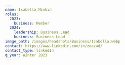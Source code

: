 ```yaml
---
name: Isabella Minkin
roles:
  2023:
    business: Member
  2024:
    leadership: Business Lead
    business: Business Lead
image_path: /images/headshots/Business/Isabella.webp
contact: https://www.linkedin.com/in/zeazad/
contact_type: linkedIn
g_year: Winter 2023
---
```


